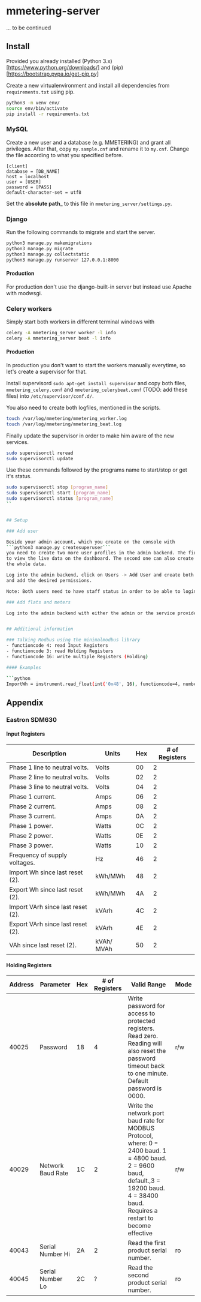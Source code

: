 # mmetering-server

... to be continued

## Install

Provided you already installed (Python 3.x)[https://www.python.org/downloads/] and (pip)[https://bootstrap.pypa.io/get-pip.py]

Create a new virtualenvironment and install all dependencies from ```requirements.txt``` using pip.
```bash
python3 -m venv env/
source env/bin/activate
pip install -r requirements.txt
```

### MySQL

Create a new user and a database (e.g. MMETERING) and grant all privileges. After that, copy ```my.sample.cnf```
and rename it to ```my.cnf```. Change the file according to what you specified before.

```mysql
[client]
database = [DB_NAME]
host = localhost
user = [USER]
password = [PASS]
default-character-set = utf8
```

Set the __absolute path___ to this file in ```mmetering_server/settings.py```.

### Django

Run the following commands to migrate and start the server.

```bash
python3 manage.py makemigrations
python3 manage.py migrate
python3 manage.py collectstatic
python3 manage.py runserver 127.0.0.1:8000
```

#### Production

For production don't use the django-built-in server but instead use Apache with modwsgi.

### Celery workers

Simply start both workers in different terminal windows with

```bash
celery -A mmetering_server worker -l info
celery -A mmetering_server beat -l info
```

#### Production

In production you don't want to start the workers manually everytime, so let's create a supervisor for that.

Install supervisord ```sudo apt-get install supervisor``` and copy both files, ```mmetering_celery.conf``` and
```mmetering_celerybeat.conf``` (TODO: add these files) into ```/etc/supervisor/conf.d/```.

You also need to create both logfiles, mentioned in the scripts.
```bash
touch /var/log/mmetering/mmetering_worker.log
touch /var/log/mmetering/mmetering_beat.log
```

Finally update the supervisor in order to make him aware of the new services.
```bash
sudo supervisorctl reread
sudo supervisorctl update
```

Use these commands followed by the programs name to start/stop or get it's status.
```bash
sudo supervisorctl stop [program_name]
sudo supervisorctl start [program_name]
sudo supervisorctl status [program_name]
``


## Setup

### Add user

Beside your admin account, which you create on the console with
```python3 manage.py createsuperuser```
you need to create two more user profiles in the admin backend. The first one has only the permission
to view the live data on the dashboard. The second one can also create flats and meters and can download
the whole data.

Log into the admin backend, click on Users -> Add User and create both users. After that, edit each of them
and add the desired permissions.

Note: Both users need to have staff status in order to be able to login at all.

### Add flats and meters

Log into the admin backend with either the admin or the service provider account. Follow all instructions.


## Additional information

### Talking Modbus using the minimalmodbus library
- functioncode 4: read Input Registers
- functioncode 3: read Holding Registers
- functioncode 16: write multiple Registers (Holding)

#### Examples

```python
ImportWh = instrument.read_float(int('0x48', 16), functioncode=4, numberOfRegisters=2)
```

## Appendix

### Eastron SDM630
#### Input Registers

| Description                       | Units      | Hex | # of Registers |
|-----------------------------------|------------|-----|----------------|
| Phase 1 line to neutral volts.    | Volts      | 00  | 2              |
| Phase 2 line to neutral volts.    | Volts      | 02  | 2              |
| Phase 3 line to neutral volts.    | Volts      | 04  | 2              |
| Phase 1 current.                  | Amps       | 06  | 2              |
| Phase 2 current.                  | Amps       | 08  | 2              |
| Phase 3 current.                  | Amps       | 0A  | 2              |
| Phase 1 power.                    | Watts      | 0C  | 2              |
| Phase 2 power.                    | Watts      | 0E  | 2              |
| Phase 3 power.                    | Watts      | 10  | 2              |
| Frequency of supply voltages.     | Hz         | 46  | 2              |
| Import Wh since last reset (2).   | kWh/MWh    | 48  | 2              |
| Export Wh since last reset (2).   | kWh/MWh    | 4A  | 2              |
| Import VArh since last reset (2). | kVArh      | 4C  | 2              |
| Export VArh since last reset (2). | kVArh      | 4E  | 2              |
| VAh since last reset (2).         | kVAh/ MVAh | 50  | 2              |

#### Holding Registers

| Address | Parameter         | Hex | # of Registers | Valid Range                                                                                                                                                                               | Mode |
|---------|-------------------|-----|----------------|-------------------------------------------------------------------------------------------------------------------------------------------------------------------------------------------|------|
| 40025   | Password          | 18  | 4              | Write password for access to protected registers. Read zero. Reading will also reset the password timeout back to one minute. Default password is 0000.                                   | r/w  |
| 40029   | Network Baud Rate | 1C  | 2              | Write the network port baud rate for MODBUS Protocol, where: 0 = 2400 baud. 1 = 4800 baud. 2 = 9600 baud, default.,3 = 19200 baud. 4 = 38400 baud. Requires a restart to become effective | r/w  |
| 40043   | Serial Number Hi  | 2A  | 2              | Read the first product serial number.                                                                                                                                                     | ro   |
| 40045   | Serial Number Lo  | 2C  | ?              | Read the second product serial number.                                                                                                                                                    | ro   |


